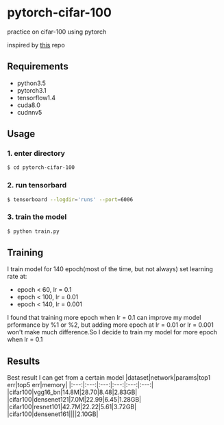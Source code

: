 # pytorch-cifar-100

practice on cifar-100 using pytorch


inspired by [this](https://github.com/kuangliu/pytorch-cifar) repo

## Requirements
- python3.5
- pytorch3.1
- tensorflow1.4
- cuda8.0
- cudnnv5

## Usage

### 1. enter directory
```bash
$ cd pytorch-cifar-100
```

### 2. run tensorbard
```bash
$ tensorboard --logdir='runs' --port=6006
```
### 3. train the model
```bash
$ python train.py
```
## Training
I train model for 140 epoch(most of the time, but not always)
set learning rate at:
- epoch < 60, lr = 0.1
- epoch < 100, lr = 0.01
- epoch < 140, lr = 0.001

I found that training more epoch when lr = 0.1 can improve
my model prformance by %1 or %2, but adding more epoch at lr = 0.01
or lr = 0.001 won't make much difference.So I decide to train my
model for more epoch when lr = 0.1

## Results
Best result I can get from a certain model
|dataset|network|params|top1 err|top5 err|memory|
|:---:|:---:|:---:|:---:|:---:|:---:|
|cifar100|vgg16_bn|14.8M|28.70|8.48|2.83GB|
|cifar100|densenet121|7.0M|22.99|6.45|1.28GB|
|cifar100|resnet101|42.7M|22.22|5.61|3.72GB|
|cifar100|densenet161||||2.10GB|

